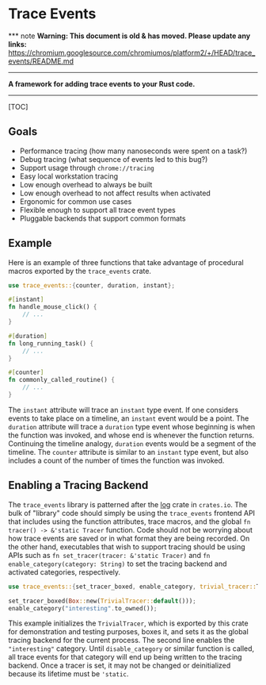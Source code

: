 # Trace Events

*** note
**Warning: This document is old & has moved.  Please update any links:**<br>
https://chromium.googlesource.com/chromiumos/platform2/+/HEAD/trace_events/README.md
***

**A framework for adding trace events to your Rust code.**

---

[TOC]

## Goals
* Performance tracing (how many nanoseconds were spent on a task?)
* Debug tracing (what sequence of events led to this bug?)
* Support usage through `chrome://tracing`
* Easy local workstation tracing
* Low enough overhead to always be built
* Low enough overhead to not affect results when activated
* Ergonomic for common use cases
* Flexible enough to support all trace event types
* Pluggable backends that support common formats

## Example

Here is an example of three functions that take advantage of procedural macros exported by the
`trace_events` crate.

```rust
use trace_events::{counter, duration, instant};

#[instant]
fn handle_mouse_click() {
    // ...
}

#[duration]
fn long_running_task() {
    // ...
}

#[counter]
fn commonly_called_routine() {
    // ...
}
```

The `instant` attribute will trace an `instant` type event. If one considers events to take place on
a timeline, an `instant` event would be a point. The `duration` attribute will trace a `duration`
type event whose beginning is when the function was invoked, and whose end is whenever the function
returns. Continuing the timeline analogy, `duration` events would be a segment of the timeline. The
`counter` attribute is similar to an `instant` type event, but also includes a count of the number
of times the function was invoked.

## Enabling a Tracing Backend

The `trace_events` library is patterned after the [log] crate in `crates.io`. The bulk of "library"
code should simply be using the `trace_events` frontend API that includes using the function
attributes, trace macros, and the global `fn tracer() -> &'static Tracer` function. Code should not
be worrying about how trace events are saved or in what format they are being recorded. On the other
hand, executables that wish to support tracing should be using APIs such as `fn set_tracer(tracer:
&'static Tracer)` and `fn enable_category(category: String)` to set the tracing backend and
activated categories, respectively.


```rust
use trace_events::{set_tracer_boxed, enable_category, trivial_tracer::TrivialTracer};

set_tracer_boxed(Box::new(TrivialTracer::default()));
enable_category("interesting".to_owned());
```

This example initializes the `TrivialTracer`, which is exported by this crate for demonstration and
testing purposes, boxes it, and sets it as the global tracing backend for the current process. The
second line enables the `"interesting"` category. Until `disable_category` or similar function is
called, all trace events for that category will end up being written to the tracing backend. Once a
tracer is set, it may not be changed or deinitialized because its lifetime must be `'static`.

[log]: https://github.com/rust-lang-nursery/log
